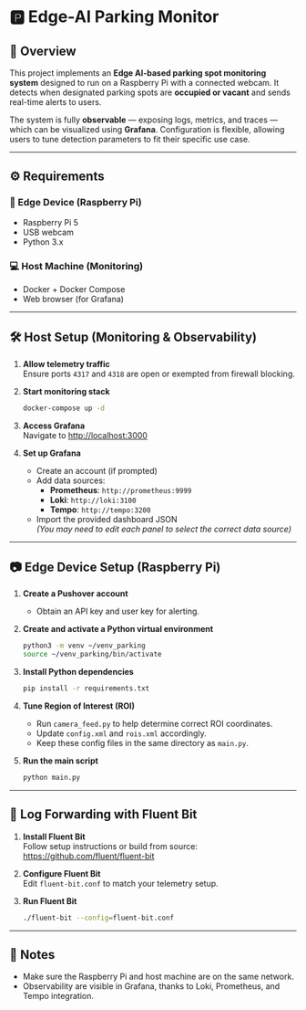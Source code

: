 # 🅿️ Edge-AI Parking Monitor

## 📖 Overview

This project implements an **Edge AI-based parking spot monitoring system** designed to run on a Raspberry Pi with a connected webcam. It detects when designated parking spots are **occupied or vacant** and sends real-time alerts to users.

The system is fully **observable** — exposing logs, metrics, and traces — which can be visualized using **Grafana**. Configuration is flexible, allowing users to tune detection parameters to fit their specific use case.

---

## ⚙️ Requirements

### 🧠 Edge Device (Raspberry Pi)
- Raspberry Pi 5
- USB webcam
- Python 3.x

### 💻 Host Machine (Monitoring)
- Docker + Docker Compose
- Web browser (for Grafana)

---

## 🛠️ Host Setup (Monitoring & Observability)

1. **Allow telemetry traffic**  
   Ensure ports `4317` and `4318` are open or exempted from firewall blocking.

2. **Start monitoring stack**  
   ```bash
   docker-compose up -d
   ```

3. **Access Grafana**  
   Navigate to [http://localhost:3000](http://localhost:3000)

4. **Set up Grafana**
   - Create an account (if prompted)
   - Add data sources:
     - **Prometheus**: `http://prometheus:9999`
     - **Loki**: `http://loki:3100`
     - **Tempo**: `http://tempo:3200`
   - Import the provided dashboard JSON  
     *(You may need to edit each panel to select the correct data source)*

---

## 📷 Edge Device Setup (Raspberry Pi)

1. **Create a Pushover account**  
   - Obtain an API key and user key for alerting.

2. **Create and activate a Python virtual environment**
   ```bash
   python3 -m venv ~/venv_parking
   source ~/venv_parking/bin/activate
   ```

3. **Install Python dependencies**
   ```bash
   pip install -r requirements.txt
   ```

4. **Tune Region of Interest (ROI)**
   - Run `camera_feed.py` to help determine correct ROI coordinates.
   - Update `config.xml` and `rois.xml` accordingly.
   - Keep these config files in the same directory as `main.py`.

5. **Run the main script**
   ```bash
   python main.py
   ```

---

## 📡 Log Forwarding with Fluent Bit

1. **Install Fluent Bit**  
   Follow setup instructions or build from source:  
   https://github.com/fluent/fluent-bit

2. **Configure Fluent Bit**  
   Edit `fluent-bit.conf` to match your telemetry setup.

3. **Run Fluent Bit**
   ```bash
   ./fluent-bit --config=fluent-bit.conf
   ```

---

## 📝 Notes

- Make sure the Raspberry Pi and host machine are on the same network.
- Observability are visible in Grafana, thanks to Loki, Prometheus, and Tempo integration.